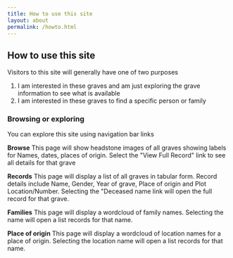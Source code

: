```yaml
---
title: How to use this site
layout: about
permalink: /howto.html
---
```

## How to use this site

Visitors to this site will generally have one of two purposes
1. I am interested in these graves and am just exploring the grave information to see what is available
2. I am interested in these graves to find a specific person or family

### Browsing or exploring ###
You can explore this site using navigation bar links

**Browse**
This page will show headstone images of all graves showing labels for Names, dates, places of origin.
Select the "View Full Record" link to see all details for that grave
	
**Records**
This page will display a list of all graves in tabular form. 
Record details include Name, Gender, Year of grave, Place of origin and Plot Location/Number.
Selecting the "Deceased name link will open the full record for that grave.
	
**Families**
This page will display a wordcloud of family names.
Selecting the name will open a list records for that name.
	
**Place of origin**
This page will display a wordcloud of location names for a place of origin.
Selecting the location name will open a list records for that name.


